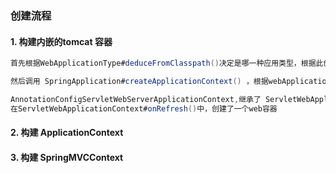 ### 创建流程

#### 1. 构建内嵌的tomcat 容器

```java
首先根据WebApplicationType#deduceFromClasspath()决定是哪一种应用类型，根据此创建不同的webApplicationContext 
```

```java
然后调用 SpringApplication#createApplicationContext() ，根据webApplicationType 返回的类型创建对应的context ，一般来说，web应用都是org.springframework.boot.web.servlet.context.AnnotationConfigServletWebServerApplicationContext 
```

```java
AnnotationConfigServletWebServerApplicationContext,继承了 ServletWebApplicationContext ， 初始化时调用父类的refresh 方法进行初始化，
在ServletWebApplicationContext#onRefresh()中，创建了一个web容器

```



#### 2. 构建 ApplicationContext
#### 3. 构建 SpringMVCContext




